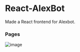 # React-AlexBot
Made a React frontend for Alexbot. 
### Pages
![image](https://github.com/user-attachments/assets/9a8c7438-f73f-4caa-99ca-16b7464854ec)

